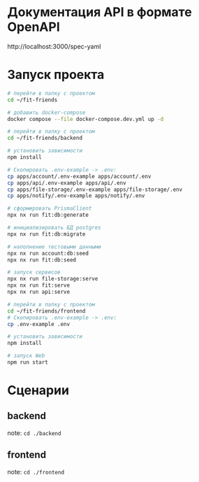 # Документация API в формате OpenAPI
http://localhost:3000/spec-yaml

# Запуск проекта
```bash
# перейти в папку с проектом
cd ~/fit-friends

# добавить docker-compose
docker compose --file docker-compose.dev.yml up -d

# перейти в папку с проектом
cd ~/fit-friends/backend

# установить зависимости
npm install

# Скопировать .env-example -> .env:
cp apps/account/.env-example apps/account/.env
cp apps/api/.env-example apps/api/.env
cp apps/file-storage/.env-example apps/file-storage/.env
cp apps/notify/.env-example apps/notify/.env

# сформировать PrismaClient
npx nx run fit:db:generate

# инициализировать БД postgres
npx nx run fit:db:migrate

# наполнение тестовыми данными
npx nx run account:db:seed
npx nx run fit:db:seed

# запуск сервисов
npx nx run file-storage:serve
npx nx run fit:serve
npx nx run api:serve

# перейти в папку с проектом
cd ~/fit-friends/frontend
# Скопировать .env-example -> .env:
cp .env-example .env

# установить зависимости
npm install

# запуск Web
npm run start
```

# Сценарии
## backend
note: `cd ./backend`

## frontend
note: `cd ./frontend`

